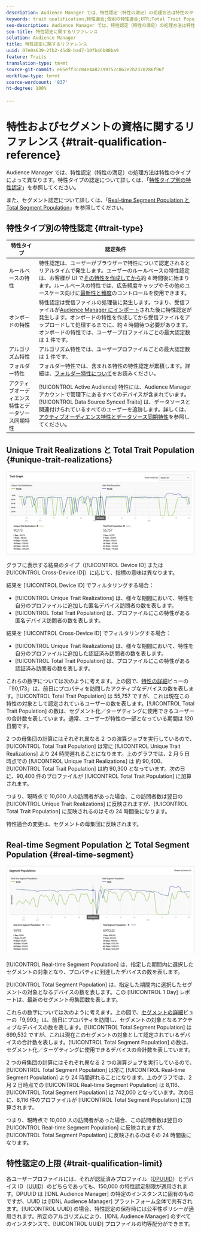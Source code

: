 ```yaml
---
description: Audience Manager では、特性認定（特性の満足）の処理方法は特性のタイプによって異なります。特性認定について詳しくは、以下の表を参照してください。
keywords: trait qualification;特性適合;個別の特性適合;UTR;Total Trait Population;TTP
seo-description: Audience Manager では、特性認定（特性の満足）の処理方法は特性のタイプによって異なります。特性認定について詳しくは、以下の表を参照してください。
seo-title: 特性認定に関するリファレンス
solution: Audience Manager
title: 特性認定に関するリファレンス
uuid: 07e0a639-2fb2-45d8-bad7-10fb46b08ba9
feature: Traits
translation-type: tm+mt
source-git-commit: e05eff3cc04e4a82399752c862e2b2370286f96f
workflow-type: tm+mt
source-wordcount: '837'
ht-degree: 100%

---
```



# 特性およびセグメントの資格に関するリファレンス {#trait-qualification-reference}

Audience Manager では、特性認定（特性の満足）の処理方法は特性のタイプによって異なります。特性タイプの認定について詳しくは、「[特性タイプ別の特性認定](#trait-type)」を参照してください。

また、セグメント認定について詳しくは、「[Real-time Segment Population と Total Segment Population](#real-time-segment)」を参照してください。



## 特性タイプ別の特性認定 {#trait-type}

| 特性タイプ | 認定条件 |
|---|---|
| ルールベースの特性 | 特性認定は、ユーザーがブラウザーで特性について認定されるとリアルタイムで発生します。ユーザーのルールベースの特性認定は、お客様が UI で[その特性を作成してから](create-onboarded-rule-based-traits.md#create-rules-based-or-onboarded-traits)約 4 時間後に始まります。ルールベースの特性では、広告頻度キャップやその他のユースケース向けに[最新性と頻度](../segments/recency-and-frequency.md)のコントロールを使用できます。 |
| オンボードの特性 | 特性認定は受信ファイルの処理後に発生します。つまり、受信ファイルが[Audience Manager にインポート](../../faq/faq-inbound-data-ingestion.md)された後に特性認定が発生します。オンボードの特性を作成してから受信ファイルをアップロードして処理するまでに、約 4 時間待つ必要があります。オンボードの特性では、ユーザープロファイルごとの最大認定数は 1 件です。 |
| アルゴリズム特性 | アルゴリズム特性では、ユーザープロファイルごとの最大認定数は 1 件です。 |
| フォルダー特性 | フォルダー特性では、含まれる特性の特性認定が累積します。詳細は、[フォルダー特性について](about-folder-traits.md)をお読みください。 |
| アクティブオーディエンス特性とデータソース同期特性 | [!UICONTROL Active Audience] 特性には、Audience Manager アカウントで管理下にあるすべてのデバイスが含まれています。[!UICONTROL Data Source Synced Traits] は、データソースと関連付けられているすべてのユーザーを追跡します。詳しくは、[アクティブオーディエンス特性とデータソース同期特性](client-activity-synced-audience-traits.md)を参照してください。 |

## Unique Trait Realizations と Total Trait Population {#unique-trait-realizations}

![unique-trait-realization](assets/trait-graph.png)

グラフに表示する結果のタイプ（[!UICONTROL Device ID] または [!UICONTROL Cross-Device ID]）に応じて、指標の意味は異なります。

結果を [!UICONTROL Device ID] でフィルタリングする場合：

* [!UICONTROL Unique Trait Realizations] は、様々な期間において、特性を自分のプロファイルに追加した匿名デバイス訪問者の数を表します。
* [!UICONTROL Total Trait Population] は、プロファイルにこの特性がある匿名デバイス訪問者の数を表します。

結果を [!UICONTROL Cross-Device ID] でフィルタリングする場合：

* [!UICONTROL Unique Trait Realizations] は、様々な期間において、特性を自分のプロファイルに追加した認証済み訪問者の数を表します。
* [!UICONTROL Total Trait Population] は、プロファイルにこの特性がある認証済み訪問者の数を表します。

これらの数字については次のように考えます。上の図で、[特性の詳細](../../features/traits/trait-details-page.md)ビューの「90,173」は、前日にプロパティを訪問したアクティブなデバイスの数を表します。[!UICONTROL Total Trait Population] は 55,757 ですが、これは現在この特性の対象として認定されているユーザーの数を表します。[!UICONTROL Total Trait Population] の数は、セグメント化／ターゲティングに使用できるユーザーの合計数を表しています。通常、ユーザーが特性の一部となっている期間は 120 日間です。

2 つの母集団の計算にはそれぞれ異なる 2 つの演算ジョブを実行しているので、[!UICONTROL Total Trait Population] は常に [!UICONTROL Unique Trait Realizations] より 24 時間遅れることになります。上のグラフでは、2 月 5 日時点での [!UICONTROL Unique Trait Realizations] は 約 90,400、[!UICONTROL Total Trait Population] は約 90,300 となっています。次の日に、90,400 件のプロファイルが [!UICONTROL Total Trait Population] に加算されます。

つまり、現時点で 10,000 人の訪問者があった場合、この訪問者数は翌日の [!UICONTROL Unique Trait Realizations] に反映されますが、[!UICONTROL Total Trait Population] に反映されるのはその 24 時間後になります。

特性適合の変更は、セグメントの母集団に反映されます。

## Real-time Segment Population と Total Segment Population {#real-time-segment}

![固有形質実現](assets/segment-graph.png)

[!UICONTROL Real-time Segment Population] は、指定した期間内に選択したセグメントの対象となり、プロパティに到達したデバイスの数を表します。

[!UICONTROL Total Segment Population] は、指定した期間内に選択したセグメントの対象となるデバイスの数を表します。この [!UICONTROL 1 Day] レポートは、最新のセグメント母集団数を表します。

これらの数字については次のように考えます。上の図で、[セグメントの詳細](../../features/segments/segment-summary-view.md)ビューの「9,993」は、前日にプロパティを訪問し、セグメントの対象となるアクティブなデバイスの数を表します。[!UICONTROL Total Segment Population] は 699,532 ですが、これは現在このセグメントの対象として認定されているデバイスの合計数を表します。[!UICONTROL Total Segment Population] の数は、セグメント化／ターゲティングに使用できるデバイスの合計数を表しています。

2 つの母集団の計算にはそれぞれ異なる 2 つの演算ジョブを実行しているので、[!UICONTROL Total Segment Population] は常に [!UICONTROL Real-time Segment Population] より 24 時間遅れることになります。上のグラフでは、2 月 2 日時点での [!UICONTROL Real-time Segment Population] は 8,116、[!UICONTROL Total Segment Population] は 742,000 となっています。次の日に、8,116 件のプロファイルが [!UICONTROL Total Segment Population] に加算されます。

つまり、現時点で 10,000 人の訪問者があった場合、この訪問者数は翌日の [!UICONTROL Real-time Segment Population] に反映されますが、[!UICONTROL Total Segment Population] に反映されるのはその 24 時間後になります。

## 特性認定の上限 {#trait-qualification-limit}

各ユーザープロファイルには、それが認証済みプロファイル（[DPUUID](../../reference/ids-in-aam.md)）とデバイス ID（[UUID](../../reference/ids-in-aam.md)）のどちらであっても、150,000 の特性認定制限が適用されます。DPUUID は [!DNL Audience Manager] の特定のインスタンスに固有のものですが、UUID は [!DNL Audience Manager] プラットフォーム全体で共有されます。[!UICONTROL UUID] の場合、特性認定の保存時には公平性ポリシーが適用されます。所定のアルゴリズムにより、[!DNL Audience Manager] のすべてのインスタンスで、[!UICONTROL UUID] プロファイルの均等配分ができます。

